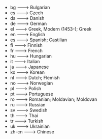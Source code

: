 * bg	   --->	Bulgarian
* cs	   --->	Czech
* da	   --->	Danish
* de	   --->	German
* el	   --->	Greek, Modern (1453-); Greek
* en	   --->	English
* es	   --->	Spanish; Castilian
* fi	   --->	Finnish
* fr	   --->	French
* hu	   --->	Hungarian
* it	   --->	Italian
* ja	   --->	Japanese
* ko	   --->	Korean
* nl	   --->	Dutch; Flemish
* no	   --->	Norwegian
* pl	   --->	Polish
* pt	   --->	Portuguese
* ro	   --->	Romanian; Moldavian; Moldovan
* ru	   --->	Russian
* sv	   --->	Swedish
* th	   --->	Thai
* tr	   --->	Turkish
* uk	   --->	Ukrainian
* zh-cn	   --->	Chinese
